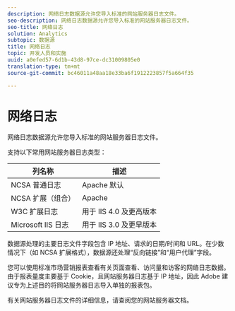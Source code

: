 ```yaml
---
description: 网络日志数据源允许您导入标准的网站服务器日志文件。
seo-description: 网络日志数据源允许您导入标准的网站服务器日志文件。
seo-title: 网络日志
solution: Analytics
subtopic: 数据源
title: 网络日志
topic: 开发人员和实施
uuid: a0efed57-6d1b-43d8-97ce-dc31009805e0
translation-type: tm+mt
source-git-commit: bc46011a48aa18e33ba6f1912223857f5a664f35

---
```



# 网络日志

网络日志数据源允许您导入标准的网站服务器日志文件。

支持以下常用网站服务器日志类型：

| 列名称 | 描述 |
|--- |--- |
| NCSA 普通日志 | Apache 默认 |
| NCSA 扩展（组合） | Apache |
| W3C 扩展日志 | 用于 IIS 4.0 及更高版本 |
| Microsoft IIS 日志 | 用于 IIS 3.0 及更早版本 |

数据源处理的主要日志文件字段包含 IP 地址、请求的日期/时间和 URL。在少数情况下（如 NCSA 扩展格式），数据源还处理“反向链接”和“用户代理”字段。

您可以使用标准市场营销报表查看有关页面查看、访问量和访客的网络日志数据。由于报表量度主要基于 Cookie，且网站服务器日志基于 IP 地址，因此 Adobe 建议专为上述目的将网站服务器日志导入单独的报表包。

有关网站服务器日志文件的详细信息，请查阅您的网站服务器文档。
